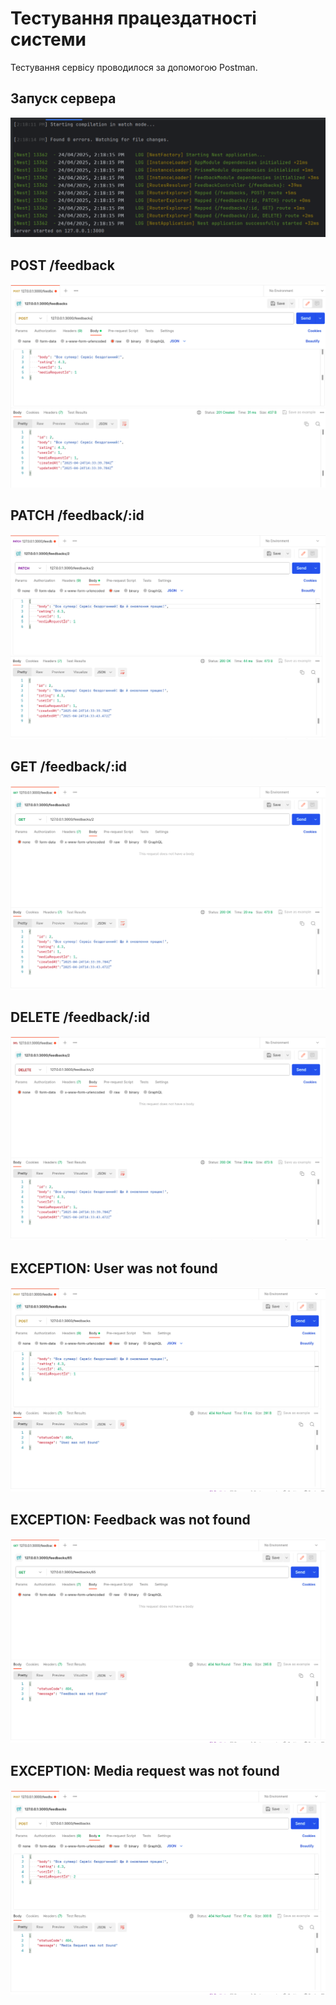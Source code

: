 # Тестування працездатності системи

Тестування сервісу проводилося за допомогою Postman.

## Запуск сервера

<p align="center">
    <img src="./media/begin.png">
</p>

## POST /feedback

<p align="center">
    <img src="./media/pt.png">
</p>

## PATCH /feedback/:id

<p align="center">
    <img src="./media/ptch.png">
</p>

## GET /feedback/:id

<p align="center">
    <img src="./media/gt.png">
</p>

## DELETE /feedback/:id

<p align="center">
    <img src="./media/dlt.png">
</p>

## EXCEPTION: User was not found

<p align="center">
    <img src="./media/ex-user.png">
</p>

## EXCEPTION: Feedback was not found

<p align="center">
    <img src="./media/ex-fdb.png">
</p>

## EXCEPTION: Media request was not found

<p align="center">
    <img src="./media/ex-req.png">
</p>